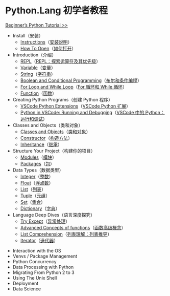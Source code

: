 # Python.Lang 初学者教程

[Beginner’s Python Tutorial >>](https://python.land/python-tutorial)

-   Install（安装）
    -   [Instructions](https://python.land/installing-python)（[安装说明](./1.Install-Python/Detailed-Instructions-for-Window-Mac-and-Linux.md)）
    -   [How To Open](https://python.land/installing-python/starting-python)（[如何打开](./1.Install-Python/How-To-Open-Python-on-Windows-Mac-Linux.md)）
-   Introduction（介绍）
    -   [REPL](https://python.land/introduction-to-python/the-repl)（[REPL：探索运算符及其优先级](./2.Introduction-to-Python/Python-REPL.md)）
    -   [Variable](https://python.land/introduction-to-python/variable)（[变量](./2.Introduction-to-Python/Python-Variable-Storing-Information-for-Later-Use.md)）
    -   [String](https://python.land/introduction-to-python/strings)（[字符串](./2.Introduction-to-Python/Python-String-Working-With-Text.md)）
    -   [Boolean and Conditional Programming](https://python.land/introduction-to-python/python-boolean-and-operators)（[布尔和条件编程](./2.Introduction-to-Python/Python-Boolean-and-Conditional-Programming.md)）
    -   [For Loop and While Loop](https://python.land/introduction-to-python/python-for-loop)（[For 循环和 While 循环](./2.Introduction-to-Python/Python-For-Loop-and-While-Loop.md)）
    -   [Function](https://python.land/introduction-to-python/functions)（[函数](./2.Introduction-to-Python/Python-Function-The-Basics-Of-Code-Reuse.md)）
-   Creating Python Programs（创建 Python 程序）
    -   [VSCode Python Extensions](https://python.land/creating-python-programs/vscode-python-extensions)（[VSCode Python 扩展](./3.Creating-Python-Programs/VSCode-Python-Extensions.md)）
    -   [Python in VSCode: Running and Debugging](https://python.land/creating-python-programs/python-in-vscode)（[VSCode 中的 Python：运行和调试](./3.Creating-Python-Programs/Python-in-VSCode-Running-and-Debugging.md)）
-   Classes and Objects（类和对象）
    -   [Classes and Objects](https://python.land/objects-and-classes)（[类和对象](./4.Classes-and-Objects-in-Python/Classes-and-Objects-in-Python.md)）
    -   [Constructor](https://python.land/objects-and-classes/python-constructors)（[构造方法](./4.Classes-and-Objects-in-Python/Python-Constructor.md)）
    -   [Inheritance](https://python.land/objects-and-classes/python-inheritance)（[继承](./4.Classes-and-Objects-in-Python/Python-Inheritance.md)）
-   Structure Your Project（构建你的项目）
    -   [Modules](https://python.land/project-structure/python-modules)（[模块](./5.Structure-Your-Project/Python-Modules-Bundle-Code-And-Import-It-From-Other-Files.md)）
    -   [Packages](https://python.land/project-structure/python-packages)（[包](./5.Structure-Your-Project/Python-Packages-Structure-Code-By-Bundling-Your-Modules.md)）
-   Data Types（数据类型）
    -   [Integer](https://python.land/python-data-types/python-integer)（[整数](./6.Python-Data-Types/Python-Integer-Non-Fractional-Numbers.md)）
    -   [Float](https://python.land/python-data-types/python-float)（[浮点数](./6.Python-Data-Types/Python-Float-Working-With-Floating-Point-Numbers.md)）
    -   [List](https://python.land/python-data-types/python-list)（[列表](./6.Python-Data-Types/Python-List-How-To-Create-Sort-Append-Remove-And-More.md)）
    -   [Tuple](https://python.land/python-data-types/python-tuple)（[元组](./6.Python-Data-Types/Python-Tuple-How-to-Create,-Use,-and-Convert.md)）
    -   [Set](https://python.land/python-data-types/python-set)（[集合](./6.Python-Data-Types/Python-Set-The-Why-And-How.md)）
    -   [Dictionary](https://python.land/python-data-types/dictionaries)（[字典](./6.Python-Data-Types/Python-Dictionary-How-To-Create-And-Use.md)）
-   Language Deep Dives（语言深度探究）
    -   [Try Except](https://python.land/deep-dives/python-try-except)（[异常处理](./7.Language-Deep-Dives/Python-Try-Except.md)）
    -   [Advanced Concepts of functions](https://python.land/deep-dives/functions)（[函数高级概念](./7.Language-Deep-Dives/Advanced-Concepts-of-functions.md)）
    -   [List Comprehension](https://python.land/deep-dives/list-comprehension)（[列表理解：列表推导](./7.Language-Deep-Dives/List-Comprehension.md)）
    -   [Iterator](https://python.land/deep-dives/python-iterator)（[迭代器](./7.Language-Deep-Dives/Iterator.md)）

<!--  -->
<!--  -->
<!--  -->

-   Interaction with the OS
-   Venvs / Package Management
-   Python Concurrency
-   Data Processing with Python
-   Migrating From Python 2 to 3
-   Using The Unix Shell
-   Deployment
-   Data Science
